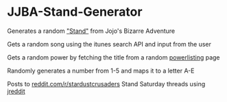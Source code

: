 JJBA-Stand-Generator
====================

Generates a random ["Stand"](http://jojo.wikia.com/wiki/Stand) from Jojo's Bizarre Adventure 


Gets a random song using the itunes search API and input from the user

Gets a random power by fetching the title from a random [powerlisting](http://powerlisting.wikia.com/) page

Randomly generates a number from 1-5 and maps it to a letter A-E

Posts to [reddit.com/r/stardustcrusaders](http://www.reddit.com/r/stardustcrusaders) Stand Saturday threads using [jreddit](https://github.com/karan/jReddit) 

